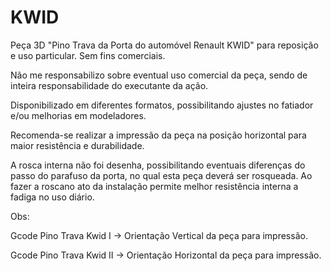 # KWID
Peça 3D "Pino Trava da Porta do automóvel Renault KWID" para reposição e uso particular. Sem fins comerciais.

Não me responsabilizo sobre eventual uso comercial da peça, sendo de inteira responsabilidade do executante da ação.

Disponibilizado em diferentes formatos, possibilitando ajustes no fatiador e/ou melhorias em modeladores.

Recomenda-se realizar a impressão da peça na posição horizontal para maior resistência e durabilidade.

A rosca interna não foi desenha, possibilitando eventuais diferenças do passo do parafuso da porta, no qual esta peça deverá ser rosqueada. 
Ao fazer a roscano ato da instalação permite melhor resistência interna a fadiga no uso diário.

Obs:

Gcode Pino Trava Kwid I -> Orientação Vertical da peça para impressão.

Gcode Pino Trava Kwid II -> Orientação Horizontal da peça para impressão.
